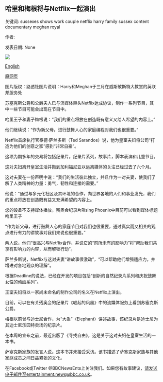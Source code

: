 ## 哈里和梅根将与Netflix一起演出

关键词: sussexes shows work couple netflix harry family sussex content documentary meghan royal

作者: 

发表日期: None

![](https://ichef.bbci.co.uk/news/1024/branded_news/9377/production/_114215773_harry1_reuters.jpg)

[English](Harry%20and%20Meghan%20to%20make%20shows%20with%20Netflix.md)

[原网页](https://www.bbc.com/news/entertainment-arts-54003296)

图片版权：路透社图片说明：Harry和Meghan于三月在威斯敏斯特大教堂的英联邦服务处

苏塞克斯公爵和公爵夫人已与流媒体巨头Netflix达成协议，制作一系列节目，其中一些节目可能会出现在节目中。

哈里王子和妻子梅根说：“我们的重点将放在创造既有意义又给人希望的内容上。”

他们继续说：“作为新父母，进行鼓舞人心的家庭编程对我们也很重要。”

Netflix首席执行官泰德·萨兰多斯（Ted Sarandos）说，他为皇室夫妇将公司“打造为他们的创意之家”感到“非常自豪”。

这项为期多年的交易将包括纪录片，纪录片系列，故事片，脚本表演和儿童节目。

这对夫妇离开皇室生活并搬到加利福尼亚以远离媒体的关注已经过去了六个月。

这对夫妻在一份声明中说：“我们的生活彼此独立，并且作为一对夫妻，使我们了解了人类精神的力量：勇气，韧性和连接的需要。”

他说：“通过与多元化社区及其环境的合作，向世界各地的人们和事业发光，我们的重点将放在创造既有益又充满希望的内容上。

您的设备不支持媒体播放。残奥会纪录片Rising Phoenix中目前可以看到媒体标题哈里王子

“作为新父母，进行鼓舞人心的家庭节目对我们也很重要，通过真实而又相关的观点进行有力的讲故事对我们来说也很重要。”

两人说，他们“很高兴与Netflix合作，并说它的“前所未有的影响力”将“帮助我们共享有影响力的内容，从而解锁行动”。

萨兰多斯说，Netflix与这对夫妻“讲故事很激动”，“可以帮助他们增强适应力，并增进对各地观众的理解”。

根据Deadline的说法，已经在开发的项目包括“创新的自然纪录片系列和庆祝鼓舞女性的动画系列”。

王室夫妇将以一家尚未命名的制作公司的名义在Netflix上演出。

目前，可以在有关残奥会的纪录片《崛起的凤凰》中的流媒体服务上看到苏塞克斯公爵。

梅根以前曾与迪士尼合作，为“大象”（Elephant）讲述故事，该纪录片是迪士尼为其迪士尼乐园特卖场的纪录片。

在本周的宣布之前，最近出版了《寻找自由》，这是关于这对夫妇在皇室生活的一本书。

萨塞克斯家族的发言人说，这本书并未接受采访。该书描述了萨塞克斯家族与其他家庭成员之间日益紧张的文化。

在Facebook或Twitter @BBCNewsEnts上关注我们。如果您有故事建议，请发送电子邮件至entertainment.news@bbc.co.uk。